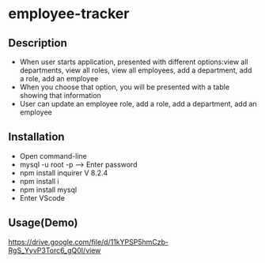 # employee-tracker

## Description
-  When user starts application, presented with different options:view all departments, view all roles, view all employees, add a department, add a role, add an employee
-  When you choose that option, you will be presented with a table showing that information
-  User can update an employee role, add a role, add a department, add an employee

## Installation
-  Open command-line
-  mysql -u root -p --> Enter password
-  npm install inquirer V 8.2.4
-  npm install i
-  npm install mysql
-  Enter VScode

## Usage(Demo)
https://drive.google.com/file/d/11kYPSP5hmCzb-RgS_YyvP3Torc6_gQ0I/view



